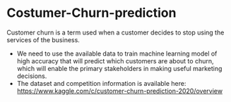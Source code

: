 # Costumer-Churn-prediction
Customer churn is a term used when a customer decides to stop using the services of the business.
- We need to use the available data to train machine learning model of high accuracy that will predict which customers are about to churn, which will enable the primary stakeholders in making useful marketing decisions.
- The dataset and competition information is available here: https://www.kaggle.com/c/customer-churn-prediction-2020/overview 
